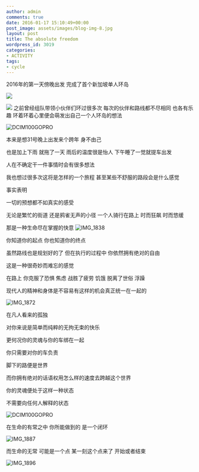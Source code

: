 ```yaml
---
author: admin
comments: true
date: 2016-01-17 15:10:49+00:00
post_image: assets/images/blog-img-8.jpg
layout: post
title: The absolute freedom
wordpress_id: 3019
categories:
- ACTIVITY
tags:
- cycle
---
```


[
]({{site.baseurl}}/assets/images/blog/img_1904.png)
2016年的第一天傍晚出发 完成了首个新加坡单人环岛<!-- more -->




![]({{site.baseurl}}/assets/images/blog/img_1904.png)




[![]({{site.baseurl}}/assets/images/blog/img_1903.png)]({{site.baseurl}}/assets/images/blog/img_1903.png)
之前曾经组队带领小伙伴们环过很多次 每次的伙伴和路线都不尽相同 也各有乐趣 环着环着心里便会萌发出自己一个人环岛的想法


![DCIM100GOPRO]({{site.baseurl}}/assets/images/blog/GOPR0576-1024x768.jpg)


本来是想31号晚上出发来个跨年 身不由己




也是加上下雨 就拖了一天 雨后的温度很是怡人 下午睡了一觉就提车出发




人在不确定干一件事情时会有很多想法




我也想过很多次这将是怎样的一个旅程 甚至某些不舒服的路段会是什么感觉




事实表明




一切的预想都不如真实的感受




无论是繁忙的街道 还是鸦雀无声的小径 一个人骑行在路上 时而狂飙 时而悠缓




那是一种生命尽在掌握的快意
![IMG_1838]({{site.baseurl}}/assets/images/blog/IMG_1838-1024x768.jpg)




你知道你的起点 你也知道你的终点




虽然路线也是规划好的了 但在执行的过程中 你依然拥有绝对的自由




这是一种很奇妙而难忘的感觉




在路上 你克服了恐惧 焦虑 战胜了疲劳 饥饿 脱离了世俗 浮躁




现代人的精神和身体是不容易有这样的机会真正统一在一起的


![IMG_1872]({{site.baseurl}}/assets/images/blog/IMG_1872-e1453044025109-768x1024.jpg)


在凡人看来的孤独




对你来说是简单而纯粹的无拘无束的快乐




更何况你的灵魂与你的车绑在一起




你只需要对你的车负责




脚下的路便是世界




而你拥有绝对的话语权用怎么样的速度去跨越这个世界




你的灵魂便处于这样一种状态




不需要向任何人解释的状态


![DCIM100GOPRO]({{site.baseurl}}/assets/images/blog/GOPR0611-1024x768.jpg)


在生命的有常之中 你所能做到的 是一个闭环


![IMG_1887]({{site.baseurl}}/assets/images/blog/IMG_1887-1024x768.jpg)


而生命的无常 可能是一个点 某一刻这个点来了 开始或者结束




![IMG_1896]({{site.baseurl}}/assets/images/blog/IMG_1896-e1453044059944-768x1024.jpg)
